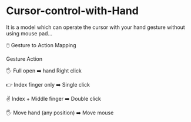# Cursor-control-with-Hand
It is a model which can operate the cursor with your hand gesture without using mouse pad...

🖱️ Gesture to Action Mapping

Gesture	Action

🖐️ Full open ➡️ hand	Right click

👉 Index finger only	➡️ Single click

✌️ Index + Middle finger ➡️	Double click

🖐️ Move hand (any position) ➡️	Move mouse
